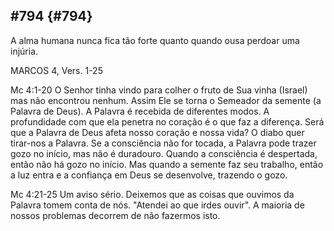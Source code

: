 ## #794 {#794}

A alma humana nunca fica tão forte quanto quando ousa perdoar uma injúria.

MARCOS 4, Vers. 1-25

Mc 4:1-20 O Senhor tinha vindo para colher o fruto de Sua vinha (Israel) mas não encontrou nenhum. Assim Ele se torna o Semeador da semente (a Palavra de Deus). A Palavra é recebida de diferentes modos. A profundidade com que ela penetra no coração é o que faz a diferença. Será que a Palavra de Deus afeta nosso coração e nossa vida? O diabo quer tirar-nos a Palavra. Se a consciência não for tocada, a Palavra pode trazer gozo no início, mas não é duradouro. Quando a consciência é despertada, então não há gozo no início. Mas quando a semente faz seu trabalho, então a luz entra e a confiança em Deus se desenvolve, trazendo o gozo.

Mc 4:21-25 Um aviso sério. Deixemos que as coisas que ouvimos da Palavra tomem conta de nós. &quot;Atendei ao que irdes ouvir&quot;. A maioria de nossos problemas decorrem de não fazermos isto.